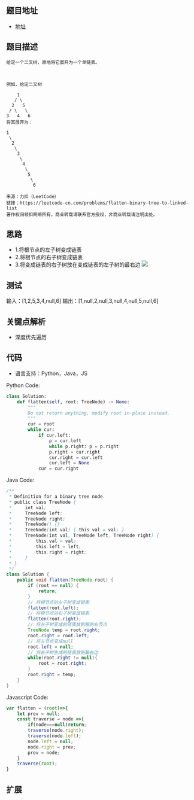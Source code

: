 ## 题目地址

- [地址](https://leetcode-cn.com/problems/flatten-binary-tree-to-linked-list/)

## 题目描述

```
给定一个二叉树，原地将它展开为一个单链表。

 

例如，给定二叉树

    1
   / \
  2   5
 / \   \
3   4   6
将其展开为：

1
 \
  2
   \
    3
     \
      4
       \
        5
         \
          6

来源：力扣（LeetCode）
链接：https://leetcode-cn.com/problems/flatten-binary-tree-to-linked-list
著作权归领扣网络所有。商业转载请联系官方授权，非商业转载请注明出处。
```

## 思路
- 1.将根节点的左子树变成链表
- 2.将根节点的右子树变成链表
- 3.将变成链表的右子树放在变成链表的左子树的最右边
![](https://pic.leetcode-cn.com/7427f6e30a8a6e3d44375579d00b9e6eec53500b67643868817b7ad775b82adb-114_1.png)

## 测试
输入：[1,2,5,3,4,null,6]
输出：[1,null,2,null,3,null,4,null,5,null,6]

## 关键点解析

- 深度优先遍历

## 代码

- 语言支持：Python，Java，JS

Python Code:

```python
class Solution:
    def flatten(self, root: TreeNode) -> None:
        """
        Do not return anything, modify root in-place instead.
        """
        cur = root
        while cur:
            if cur.left:
                p = cur.left
                while p.right: p = p.right
                p.right = cur.right
                cur.right = cur.left
                cur.left = None
            cur = cur.right
```

Java Code:

```java
/**
 * Definition for a binary tree node.
 * public class TreeNode {
 *     int val;
 *     TreeNode left;
 *     TreeNode right;
 *     TreeNode() {}
 *     TreeNode(int val) { this.val = val; }
 *     TreeNode(int val, TreeNode left, TreeNode right) {
 *         this.val = val;
 *         this.left = left;
 *         this.right = right;
 *     }
 * }
 */
class Solution {
    public void flatten(TreeNode root) {
        if (root == null) {
            return;
        }
        // 将根节点的左子树变成链表
        flatten(root.left);
        // 将根节点的右子树变成链表
        flatten(root.right);
        // 将左子树变成的链表放到根的右节点
        TreeNode temp = root.right;
        root.right = root.left;
        // 将左节点变成null
        root.left = null;
        // 将右子树生成的链表放到最右边
        while(root.right != null){
            root = root.right;
        }
        root.right = temp;
    }
}
```

Javascript Code:
```js
var flatten = (root)=>{
    let prev = null;
    const traverse = node =>{
        if(node===null)return;
        traverse(node.right);
        traverse(node.left);
        node.left = null;
        node.right = prev;
        prev = node;
    }
    traverse(root);
}
```


## 扩展
